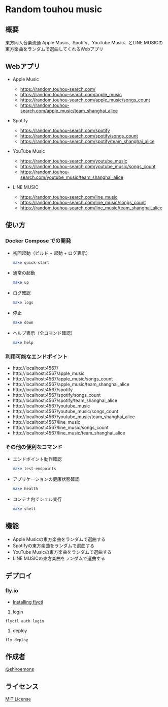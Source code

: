 # Random touhou music

## 概要

東方同人音楽流通 Apple Music、Spotify、YouTube Music、とLINE MUSICの東方楽曲をランダムで選曲してくれるWebアプリ

## Webアプリ

- Apple Music
  - https://random.touhou-search.com/
  - https://random.touhou-search.com/apple_music
  - https://random.touhou-search.com/apple_music/songs_count
  - https://random.touhou-search.com/apple_music/team_shanghai_alice

- Spotify
  - https://random.touhou-search.com/spotify
  - https://random.touhou-search.com/spotify/songs_count
  - https://random.touhou-search.com/spotify/team_shanghai_alice

- YouTube Music
  - https://random.touhou-search.com/youtube_music
  - https://random.touhou-search.com/youtube_music/songs_count
  - https://random.touhou-search.com/youtube_music/team_shanghai_alice

- LINE MUSIC
  - https://random.touhou-search.com/line_music
  - https://random.touhou-search.com/line_music/songs_count
  - https://random.touhou-search.com/line_music/team_shanghai_alice

## 使い方

### Docker Compose での開発

- 初回起動（ビルド + 起動 + ログ表示）
  ```sh
  make quick-start
  ```

- 通常の起動
  ```sh
  make up
  ```

- ログ確認
  ```sh
  make logs
  ```

- 停止
  ```sh
  make down
  ```

- ヘルプ表示（全コマンド確認）
  ```sh
  make help
  ```

### 利用可能なエンドポイント

- http://localhost:4567/
- http://localhost:4567/apple_music
- http://localhost:4567/apple_music/songs_count
- http://localhost:4567/apple_music/team_shanghai_alice
- http://localhost:4567/spotify
- http://localhost:4567/spotify/songs_count
- http://localhost:4567/spotify/team_shanghai_alice
- http://localhost:4567/youtube_music
- http://localhost:4567/youtube_music/songs_count
- http://localhost:4567/youtube_music/team_shanghai_alice
- http://localhost:4567/line_music
- http://localhost:4567/line_music/songs_count
- http://localhost:4567/line_music/team_shanghai_alice

### その他の便利なコマンド

- エンドポイント動作確認
  ```sh
  make test-endpoints
  ```

- アプリケーションの健康状態確認
  ```sh
  make health
  ```

- コンテナ内でシェル実行
  ```sh
  make shell
  ```

## 機能

- Apple Musicの東方楽曲をランダムで選曲する
- Spotifyの東方楽曲をランダムで選曲する
- YouTube Musicの東方楽曲をランダムで選曲する
- LINE MUSICの東方楽曲をランダムで選曲する

## デプロイ

### fly.io

- [Installing flyctl](https://fly.io/docs/getting-started/installing-flyctl/)

1. login
  ```shell
  flyctl auth login
  ```
1. deploy
  ```shell
  fly deploy
  ```

## 作成者

[@shiroemons](https://twitter.com/shiroemons)

## ライセンス

[MIT License](https://opensource.org/licenses/MIT)

